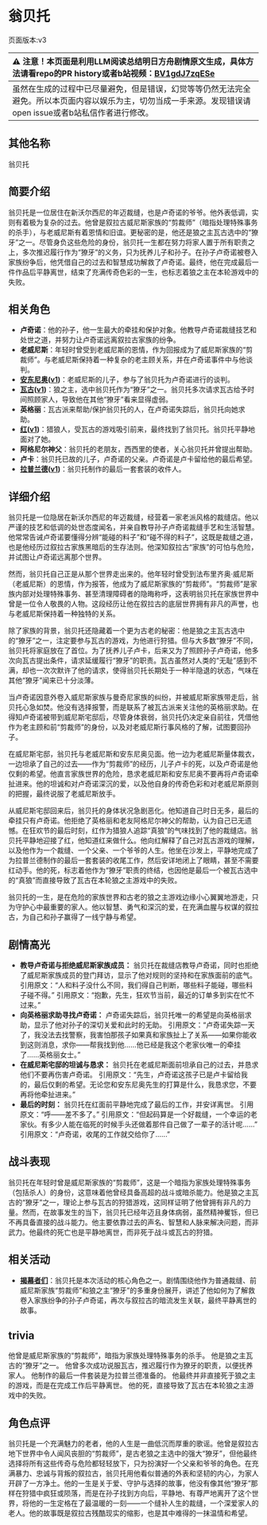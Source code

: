 # 翁贝托
页面版本:v3
 

| :warning: 注意！本页面是利用LLM阅读总结明日方舟剧情原文生成，具体方法请看repo的PR history或者b站视频：[BV1gdJ7zqESe](https://www.bilibili.com/video/BV1gdJ7zqESe/)         |
|:----------------------------|
| 虽然在生成的过程中已尽量避免，但是错误，幻觉等等仍然无法完全避免。所以本页面内容以娱乐为主，切勿当成一手来源。发现错误请open issue或者b站私信作者进行修改。|



## 其他名称
翁贝托
## 简要介绍
翁贝托是一位居住在新沃尔西尼的年迈裁缝，也是卢奇诺的爷爷。他外表低调，实则有着极为复杂的过去。他曾是叙拉古威尼斯家族的“剪裁师”（暗指处理特殊事务的杀手），与老威尼斯有着恩情和旧谊。更秘密的是，他还是狼之主瓦古选中的“獠牙”之一。尽管身负这些危险的身份，翁贝托一生都在努力将家人置于所有职责之上，多次推迟履行作为“獠牙”的义务，只为抚养儿子和孙子。在孙子卢奇诺被卷入家族纷争后，他凭借自己的过去和智慧成功解救了卢奇诺。最终，他在完成最后一件作品后平静离世，结束了充满传奇色彩的一生，也标志着狼之主在本轮游戏中的失败。
## 相关角色
-   **卢奇诺**：他的孙子，他一生最大的牵挂和保护对象。他教导卢奇诺裁缝技艺和处世之道，并努力让卢奇诺远离叙拉古家族的纷争。
-   **老威尼斯**：年轻时曾受到老威尼斯的恩情，作为回报成为了威尼斯家族的“剪裁师”。与老威尼斯保持着一种复杂的老主顾关系，并在卢奇诺事件中与他谈判。
-   **[安东尼奥](extended_char_an_dong_ni_ao.md)([v1](../chars/extended_char_an_dong_ni_ao.md))**：老威尼斯的儿子，参与了翁贝托为卢奇诺进行的谈判。
-   **[瓦古](extended_char_wa_gu.md)([v1](../chars/extended_char_wa_gu.md))**：狼之主，选中翁贝托作为“獠牙”之一。翁贝托多次请求瓦古给予时间照顾家人，导致他在其他“獠牙”看来显得虚弱。
-   **英格丽**：瓦古派来帮助/保护翁贝托的人，在卢奇诺失踪后，翁贝托向她求助。
-   **[红](char_144_red.md)([v1](../chars/char_144_red.md))**：猎狼人，受瓦古的游戏吸引前来，最终找到了翁贝托。翁贝托平静地面对了她。
-   **阿格尼尔神父**：翁贝托的老朋友，西西里的使者，关心翁贝托并曾提出帮助。
-   **卢卡**：翁贝托已故的儿子，卢奇诺的父亲。卢奇诺是卢卡留给他的最后希望。
-   **[拉普兰德](char_140_whitew.md)([v1](../chars/char_140_whitew.md))**：翁贝托制作的最后一套套装的收件人。
## 详细介绍
翁贝托是一位隐居在新沃尔西尼的年迈裁缝，经营着一家老派风格的裁缝店。他以严谨的技艺和低调的处世态度闻名，并亲自教导孙子卢奇诺裁缝手艺和生活智慧。他常常告诫卢奇诺要懂得分辨“能碰的料子”和“碰不得的料子”，这既是裁缝之道，也是他经历过叙拉古家族黑暗后的生存法则。他深知叙拉古“家族”的可怕与危险，并试图让卢奇诺远离那个世界。

然而，翁贝托自己正是从那个世界走出来的。他年轻时曾受到法布里齐奥·威尼斯（老威尼斯）的恩情，作为报答，他成为了威尼斯家族的“剪裁师”。“剪裁师”是家族内部对处理特殊事务、甚至清理障碍者的隐晦称呼，这表明翁贝托在家族世界中曾是一位令人敬畏的人物。这段经历让他在叙拉古的底层世界拥有非凡的声誉，也与老威尼斯保持着一种独特的关系。

除了家族的背景，翁贝托还隐藏着一个更为古老的秘密：他是狼之主瓦古选中的“獠牙”之一，注定要参与瓦古的游戏，为他进行狩猎。但与大多数“獠牙”不同，翁贝托将家庭放在了首位。为了抚养儿子卢卡，后来又为了照顾孙子卢奇诺，他多次向瓦古提出条件，请求延缓履行“獠牙”的职责。瓦古虽然对人类的“无耻”感到不满，却也一次次默许了他的请求，使得翁贝托长期处于一种半隐退的状态，气味在其他“獠牙”闻来已十分淡薄。

当卢奇诺因意外卷入威尼斯家族与曼奇尼家族的纠纷，并被威尼斯家族带走后，翁贝托心急如焚。他没有选择报警，而是联系了被瓦古派来关注他的英格丽求助。在得知卢奇诺被带到威尼斯宅邸后，尽管身体衰弱，翁贝托仍决定亲自前往，凭借他作为老主顾和前“剪裁师”的身份，以及对老威尼斯行事风格的了解，试图要回孙子。

在威尼斯宅邸，翁贝托与老威尼斯和安东尼奥见面。他一边为老威尼斯量体裁衣，一边坦承了自己的过去——作为“剪裁师”的经历，儿子卢卡的死，以及卢奇诺是他仅剩的希望。他直言家族世界的危险，恳求老威尼斯和安东尼奥不要再将卢奇诺牵扯进来。他的坦诚和对卢奇诺深沉的爱，以及他自身的传奇色彩和对老威尼斯原则的把握，最终说服了老威尼斯放手。

从威尼斯宅邸回来后，翁贝托的身体状况急剧恶化。他知道自己时日无多，最后的牵挂只有卢奇诺。他拒绝了英格丽和老友阿格尼尔神父的帮助，认为自己已无遗憾。在狂欢节的最后时刻，红作为猎狼人追踪“真狼”的气味找到了他的裁缝店。翁贝托平静地迎接了红，他知道红来做什么。他向红解释了自己对瓦古游戏的理解，以及他作为一个裁缝、一个父亲、一个爷爷的人生。他坐在沙发上，平静地完成了为拉普兰德制作的最后一套套装的收尾工作，然后安详地闭上了眼睛，甚至不需要红动手。他的死，标志着他作为“獠牙”职责的终结，也因他是最后一个被瓦古选中的“真狼”而直接导致了瓦古在本轮狼之主游戏中的失败。

翁贝托的一生，是在危险的家族世界和古老的狼之主游戏边缘小心翼翼地游走，只为守护心中最重要的家人。他以智慧、勇气和深沉的爱，在充满血腥与权谋的叙拉古，为自己和孙子赢得了一线宁静与希望。
## 剧情高光
*   **教导卢奇诺与拒绝威尼斯家族成员：** 翁贝托在裁缝店教导卢奇诺，同时也拒绝了威尼斯家族成员的登门拜访，显示了他对规则的坚持和在家族面前的底气。
    引用原文：“人和料子没什么不同，我们得自己判断，哪些料子能碰，哪些料子碰不得。”
    引用原文：“抱歉，先生，狂欢节当前，最近的订单多到实在忙不过来。”
*   **向英格丽求助寻找卢奇诺：** 卢奇诺失踪后，翁贝托唯一的希望是向英格丽求助，显示了他对孙子的深切关爱和此时的无助。
    引用原文：“卢奇诺失踪一天了，我没法去找警察，我害怕那孩子如果真和家族扯上了关系——如果你能收到这则消息，求你——帮我找到他......他已经是我这个老家伙唯一的牵挂了......英格丽女士。”
*   **在威尼斯宅邸的坦诚与恳求：** 翁贝托在老威尼斯面前坦承自己的过去，并恳求他们不要再伤害卢奇诺。
    引用原文：“先生，卢奇诺这孩子已是卢卡留给我的，最后仅剩的希望。无论您和安东尼奥先生的打算是什么，我恳求您，不要再将他牵扯进来。”
*   **最后的时刻：** 翁贝托在红面前平静地完成了最后的工作，并安详离世。
    引用原文：“呼——差不多了。”
    引用原文：“但起码算是一个好裁缝，一个幸运的老家伙。有多少人能在临死的时候手头还做着那件自己做了一辈子的活计呢......”
    引用原文：“卢奇诺，收尾的工作就交给你了......”
## 战斗表现
翁贝托在年轻时曾是威尼斯家族的“剪裁师”，这是一个暗指为家族处理特殊事务（包括杀人）的身份，这意味着他曾经具备高超的战斗或暗杀能力。他是狼之主瓦古的“獠牙”之一，理论上参与瓦古的狩猎游戏，这同样证明了他曾拥有非凡的力量。然而，在故事发生的当下，翁贝托已经年迈且身体病弱，虽然精神矍铄，但已不再具备直接的战斗能力。他主要依靠过去的声名、智慧和人脉来解决问题，而非武力。他最终的死亡也是平静地离世，而非死于战斗或瓦古的狩猎。
## 相关活动
-   **[揭幕者们](../stories/act38side.md)**：翁贝托是本次活动的核心角色之一。剧情围绕他作为普通裁缝、前威尼斯家族“剪裁师”和狼之主“獠牙”的多重身份展开，讲述了他如何为了解救卷入家族纷争的孙子卢奇诺，再次与叙拉古的暗流发生关联，最终平静离世的故事。
## trivia
他曾是威尼斯家族的“剪裁师”，暗指为家族处理特殊事务的杀手。
他是狼之主瓦古的“獠牙”之一。
他曾多次成功说服瓦古，推迟履行作为獠牙的职责，以便抚养家人。
他制作的最后一件套装是为拉普兰德准备的。
他最终并非直接死于狼之主的游戏，而是在完成工作后平静离世。
他的死，直接导致了瓦古在本轮狼之主游戏中的失败。
## 角色点评
翁贝托是一个充满魅力的老者，他的人生是一曲低沉而厚重的歌谣。他曾是叙拉古地下世界中令人闻风丧胆的“剪裁师”，是古老狼之主选中的强大“獠牙”，但他最终选择将所有这些传奇与危险都轻轻放下，只为扮演好一个父亲和爷爷的角色。在充满暴力、忠诚与背叛的叙拉古，翁贝托用他看似普通的外表和坚韧的内心，为家人开辟了一方净土。他的一生是关于爱、守护与选择的故事，他没有像其他“獠牙”那样在狩猎中疯狂或陨落，而是在孙子找到方向后，平静地、有尊严地离开了这个世界，将他的一生定格在了最温暖的一刻——一个缝补人生的裁缝，一个深爱家人的老人。他的故事既是叙拉古残酷现实的缩影，也是其中难得的一抹温情和希望。